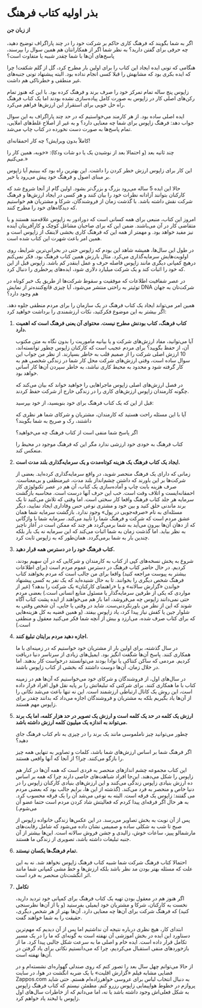 # بذر اولیه کتاب فرهنگ
#### از زبان جن

اگر به شما بگویند که فرهنگ کاری حاکم بر شرکت خود را در چند پاراگراف توضیح دهید، چه حرفی برای گفتن دارید؟ به نظر شما اگر از همکارانتان هم همین سوال را بپرسند، پاسخ‌های آن‌ها با شما چقدر شبیه یا متفاوت است؟

هنگامی که تونی ایده ایجاد این کتاب را برای اولین بار مطرح کرد، گل از گلم شکفت! چرا که ایده بکری بود که مشابهش را قبلا کسی انجام نداده بود. البته پبشنهاد تونی جنبه‌های غیر منطقی و خطرناکی هم داشت.

زاپوس پنج ساله تمام تمرکز خود را صرف برند و فرهنگ کرده بود. با این که هنوز تمام رکن‌های اصلی کار در زاپوس به صورت کامل پیاده‌‌سازی نشده بودند اما یک کتاب فرهنگ راه حل خوبی برای استقرار این ارزش‌ها فراهم می‌کرد.

ایده اصلی ساده بود. از هر کارمند می‌خواستیم که در حد چند پاراگراف به این سوال جواب دهد: فرهنگ زاپوس برای شما چه معنایی دارد؟ و به غیر از اصلاح غلط‌های املایی، تمام پاسخ‌ها به صورت دست نخورده در کتاب چاپ می‌شد.

کاملاً بدون ویرایش؟ چه کار احمقانه‌ای!

چند ثانیه بعد (و احتمالا بعد از نوشیدن یک یا دو شات ودکا): «خوبه، همین کار را می‌کنیم.»

این کار برای زاپوس ارزش خطر کردن را داشت. این بهترین راه بود که ببینیم آیا زاپوس بر مبنای اصول و فرهنگ خود پیش می‌رود یا خیر.

حالا این ایده 5 ساله می‌رود بزرگ و بزرگ‌تر بشود. اولین گام از آنجا شروع شد که کارکنان بتوانند آزادانه نظرات خود را بیان کنند و هر کسی در ایجاد ارزش‌ها و فرهنگ شرکت نقش داشته باشد. با گذشت زمان از فروشندگان، شرکا و مشتریان هم خواستیم که دیدگاه‌های خود را مطرح کنند.

امروز این کتاب، منبعی برای همه کسانی است که دورادور به زاپوس علاقه‌مند هستند و یا متقاضی کار در آن می‌باشند. ضمن این که برای صاحبان مشاغل کوچک و کارآفرینان آینده نیز مفید خواهد بود. و مهمتر از همه این که فرهنگ کاری بخشی لاینفک از زاپوس است و همین امر باعث شهرت این کتاب شده است.

در طول این سال‌ها، همیشه شاهد این بودم که زاپوس حتی در بحرانی‌ترین شرایط، روی اولویت‌هایش سرمایه‌گذاری می‌کرد. مثال بارزش همین کتاب فرهنگ بود. فکر نمی‌کنم درهیچ کمپانی دیگری مانند زاپوس فاصله حرف و عمل اینقدر کم باشد. زاپوس قبل از این که خود را اثبات کند و یک شرکت میلیارد دلاری شود، ایده‌های پرخطری را دنبال کرد.

در عصر شفافیت اطلاعات که موفقیت و سقوط شرکت‌ها از طریق یک خبر کوتاه در توئیتر به راحتی منتشر می‌شود، آیا چیزی قانع‌کننده‌تر از نمایش DNA شرکت‌تان به جهان هم وجود دارد؟

همین امر می‌تواند ایجاد یک کتاب فرهنگ در یک سازمان را برای مردم منطقی جلوه دهد. اگر بیشتر به این موضوع فکرکنید، نکات ارزشمندی را برداشت خواهید کرد:

1. **کتاب فرهنگ، کتاب بودنش مطرح نیست. محتوای آن یعنی فرهنگ است که اهمیت دارد.**

     آیا می‌توانید، مفاد ارزش‌های شرکت و یا بیانیه ماموریت را بدون نگاه به متن مکتوب آن، از حفظ بگویید؟ برای مردم عجیب است که کارکنان زاپوس چطور توانسته‌اند، 10 ارزش اصلی شرکت را از صمیم قلب به خاطر بسپارند. از نظر من جواب این سوال ساده است، وقتی ارزش‌های شرکت محل کار شما در زندگی شخصی هم به کار گرفته شود و محدود به محیط کاری نباشد، به خاطر سپردن آن‌ها کار آسانی خواهد بود.

     در فصل ارزش‌های اصلی زاپوس ماجراهایی را خواهید خواند که بیان می‌کند که چگونه کارمندان زاپوس ارزش‌های کاری را در زندگی خارج از شرکت حفظ کردند.

     قبل از این که یک کتاب فرهنگ برای خود بنویسید، از خود بپرسید:

     آیا با این مسئله راحت هستید که کارمندان، مشتریان و شرکای شما هر نظری که داشتند، رک و صریح به شما بگویند؟

     اگر پاسخ شما منفی است از کتاب فرهنگ چه می‌خواهید؟

     کتاب فرهنگ به خودی خود ارزشی ندارد مگر این که فرهنگ موجود در محیط را منعکس کند.

2. **ایجاد یک کتاب فرهنگ یک هزینه کوتاه‌مدت و یک سرمایه‌گذاری بلند مدت است.**

    زمانی که دارای یک فرهنگ منحصر شوید، در واقع سرمایه‌گذاری کرده‌اید. بعضی از شرکت‌ها بر این باورند که داشتن چشم‌انداز بلند مدت، غیرمنطقی و بی‌معناست. صرف هزینه بابت چاپ و آماده‌سازی یک کتاب، آن هم در عصر تکنولوژی کار احمقانه‌ایست و اتلاف وقت است. خب این حرف آنها درست است. محاسبه بازگشت سرمایه هر جلد کتاب فرهنگ واقعا کار سختی است. اما وقتی که تلاش می‌کنید تا یک برند ماندنی خلق کنید و بین خود و مشتری نوعی حس وفاداری ایجاد نمایید، دیگر مسئله‌ای به نام «صرفه‌جویی در پول» وجود ندارد. بازگشت سرمایه شما همان عشق مردم است که شرکت و فرهنگ شما را تأیید می‌کند. سرمایه شما با واژگانی که از دهان آن‌ها بیرون می‌آید به شما برمی‌گردد هر چند که ممکن است در آغاز ناچیز به نظر بیاید. اما گذشت زمان به شما اثبات می‌کند که این سرمایه نه یک بار بلکه چندین بار به شما برمی‌گردد. همان‌طور که به زاپوس ثابت کرد.

3. **کتاب فرهنگ خود را در دسترس همه قرار دهید.**

    شروع به پخش نسخه‌های کپی از کتاب به کارمندان و شرکایی که در آن سهیم بودند، کردیم. در حال حاضر کتاب فرهنگ در دسترس عموم مردم است (برای اطلاعات بیشتر به پیوست مراجعه کنید) واقعا برای من جالب است که مردم بخواهند کتاب فرهنگ شخص دیگری را بخوانند. تا به حال شنیده‌اید که یک نفر به کسی پیشنهاد خواندن «گزارش سالانه» و یا «راهنمای کارکنان» یک شرکت را بدهد؟ (غیر از مواردی که یکی از طرفین سرمایه‌گذار یا مسئول منابع انسانی است.) بعضی مردم حتی نمی‌دانند زاپوس چه می‌فروشد، اما باز هم می‌خواهند از ایده پشت کتاب آگاه شوند که این از نظر من باورنکردنی‌ست. شاید در وقتی یا جایی، آن شخص وقتی به شلوار جین یا کفش نیاز پیدا کرد، یاد زاپوس بیفتد. (و همین قضیه به کل هزینه‌هایی که برای کتاب صرف شده، می‌ارزد و بیش از آنچه شما فکر می‌کنید معقول و منطقی است.)

4. **اجازه دهید مردم برایتان تبلیغ کنند.**

    در سال گذشته، برای اولین بار از مشتریان خود خواستیم که در زمینه‌ای با ما همکاری کنند. پاسخ آن‌ها شگفت انگیز بود. ایمیل‌های زیادی از سرتاسر دنیا دریافت کردیم. مردمی که ساکن کنتاکی یا نوادا بودند می‌توانستند درخواست کار بدهند. اما در خلال زمان، آن‌ها دوست داشتند که بخشی از کتاب زاپوس باشند.

    در سال‌های اول، از فروشندگان و شرکای خود می‌خواستیم که آن‌ها هم در زمینه کتاب با ما همکاری کنند. برای شرکتی که تبلیغاتش را بر پایه نقل قول افراد قرار داده است، این روش یک کانال ارتباطی ارزشمند است. این نه تنها باعث می‌شد نکاتی را از آن‌ها یاد بگیریم بلکه به مشتریان و فروشندگان اجازه می‌داد که بدانند چقدر برای زاپوس مهم هستند.

5. **ارزش یک کلمه در حد یک کلمه است و ارزش یک تصویر در حد هزار کلمه، اما یک برند می‌تواند به اندازه یک میلیون کلمه ارزش داشته باشد.**

    چطور می‌توانید چیز ناملموسی مانند یک برند را در چیزی به نام کتاب فرهنگ جای دهید؟

    اگر فرهنگ شما بر اساس ارزش‌های شما باشد، کلمات و تصاویر به تنهایی همه چیز را بازگو می‌کنند. چرا؟ از آنجا که آنها واقعی هستند.

    این کتاب مجموعه چشم اندازهای منحصر به فردی است که همه آن‌ها در کنار هم زاپوس را شکل می‌دهند. این‌جا افراد شباهت‌های خاصی دارند چرا که همه بر اساس ده ارزش بنیادی زاپوس زندگی می‌کنند و این ارزش‌های بنیادی کارکنان زاپوس را در دنیا خاص و منحصر به فرد می‌کند. (گذشته از این ها، برایم جالب بود که بعضی مردم می گفتند: زاپوس یک فرقه است. البته به نوعی می‌شد آن را یک فرقه محسوب کرد. به هر حال اگر فرقه‌ای پیدا کردم که فعالیتش شاد کردن مردم است حتما عضو آن می‌شوم.)

    پس  از آن نوبت به بخش تصاویر می‌رسد. در این عکس‌ها زندگی خانواده زاپوس از صبح تا شب به شکلی ساده و صمیمی نشان داده می‌شود که شامل رقابت‌های مارشمالو پیپز، ساعات خوش، زالیدی و جشن فروش سالانه است. این‌ها بیشتر از آن جنبه تبلیغات داشته باشد، تصویری از زندگی ما هستند.

6. **تمام فرهنگ‌ها یکسان نیستند.**

    احتمالا کتاب فرهنگ شرکت شما شبیه کتاب فرهنگ زاپوس نخواهد شد. نه به این علت که مسئله بهتر بودن مد نظر باشد بلکه ارزش‌ها و خط مشی کمپانی شما مانند اثر انگشت‌تان منحصر به فرد است.

7. **تکامل**

    اگر هنوز هم در معقول بودن تهیه یک کتاب فرهنگ برای کمپانی خود تردید دارید، نخست به کارکنان، شرکا و مشتریان خود ایمیلی بفرستید (و یا از آن‌ها نظرسنجی کنید) که فرهنگ شرکت برای آن‌ها چه معنایی دارد. آن‌ها بهتر از هر شخص دیگری، حقیقت را به شما خواهند گفت. 

    ابتدای کار، هیچ نظری درباره نتیجه آن نداشتیم اما پس از آن دیدیم که مهم‌ترین دستاورد این ایده در بخش آموزشی آن نهفته است به گونه‌ای که ما را در یک مسیر تکامل قرار داده است. ایده خام و اصلی ما به سرعت شکل جالبی پیدا کرد. ما از بازخوردهای منفی استقبال می‌کردیم، چرا که می‌دانستیم نکاتی برای یاد گرفتن در آن‌ها نهفته است.

    از حالا می‌توانم چهل سال بعد را تصور کنم که روی صندلی گهواره‌ای نشسته‌ام و در فضایی مشابه فیلم «گزارش اقلیت» با یک ضربه انگشت در هوا، در سایت Zappos.com به دنبال انتخاب لباس برای عروسی خواهرزاده‌ام هستم. حتی شاید پروازم در خطوط هواپیمایی زاپوس رزرو کنم. مطمئن نیستم که کتاب فرهنگ زاپوس به شکل فعلی‌اش وجود داشته باشد یا نه، اما می‌دانم که از خاطرات سال‌های اول زاپوس با لبخند یاد خواهم کرد.